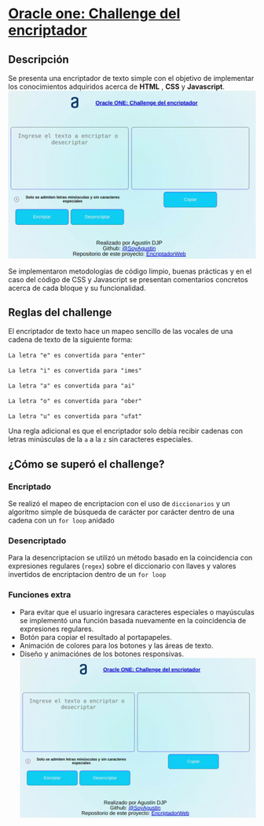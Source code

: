 ﻿# [Oracle one: Challenge del encriptador](https://www.aluracursos.com/challenges/oracle-one/sprint01-construye-un-encriptador-texto-con-javascript)

##  Descripción
Se presenta una encriptador de texto simple con el objetivo de implementar los conocimientos adquiridos acerca de **HTML** , **CSS** y **Javascript**. 
![Test animado](imagenes/Test.gif)

Se implementaron metodologías de código limpio, buenas prácticas y en el caso del código de CSS y Javascript se presentan comentarios concretos acerca de cada bloque y su funcionalidad. 

## Reglas del challenge
El encriptador de texto hace un mapeo sencillo de las vocales de una cadena de texto de la siguiente forma:

`La letra "e" es convertida para "enter"`

`La letra "i" es convertida para "imes"`

`La letra "a" es convertida para "ai"`

`La letra "o" es convertida para "ober"`

`La letra "u" es convertida para "ufat"`

Una regla adicional es que el encriptador solo debía recibir cadenas con letras minúsculas de la `a` a la `z` sin caracteres especiales.
## ¿Cómo se superó el challenge?
### Encriptado
Se realizó el mapeo de encriptacion con el uso de `diccionarios` y un algoritmo simple de búsqueda de carácter por carácter dentro de una cadena con un `for loop`  anidado

### Desencriptado 
Para la desencriptacion se utilizó un método basado en la coincidencia con expresiones regulares (`regex`)  sobre el diccionario con llaves y valores invertidos de encriptacion dentro de un `for loop`

### Funciones extra
- Para evitar que el usuario ingresara caracteres especiales o mayúsculas se implementó una función basada nuevamente en la coincidencia de expresiones regulares.
- Botón para copiar el resultado al portapapeles.
- Animación de colores para los botones y las áreas de texto.
- Diseño y animaciónes de los botones responsivas.
![Alerta de caracteres](imagenes/Alerta.gif)
